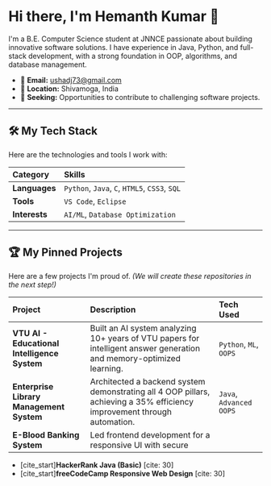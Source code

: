 # Hi there, I'm Hemanth Kumar 👋

I'm a B.E. Computer Science student at JNNCE passionate about building innovative software solutions. I have experience in Java, Python, and full-stack development, with a strong foundation in OOP, algorithms, and database management.

- 📧 **Email:** ushadj73@gmail.com
- 📍 **Location:** Shivamoga, India
- 💼 **Seeking:** Opportunities to contribute to challenging software projects.

---

## 🛠️ My Tech Stack

Here are the technologies and tools I work with:

| Category | Skills |
| :--- | :--- |
| **Languages** | `Python`, `Java`, `C`, `HTML5`, `CSS3`, `SQL` |
| **Tools** | `VS Code`, `Eclipse` |
| **Interests** | `AI/ML`, `Database Optimization` |

---

## 🏆 My Pinned Projects

Here are a few projects I'm proud of. *(We will create these repositories in the next step!)*

| Project | Description | Tech Used |
| :--- | :--- | :--- |
| **VTU AI - Educational Intelligence System** | Built an AI system analyzing 10+ years of VTU papers for intelligent answer generation and memory-optimized learning. | `Python`, `ML`, `OOPS` |
| **Enterprise Library Management System** | Architected a backend system demonstrating all 4 OOP pillars, achieving a 35% efficiency improvement through automation. | `Java`, `Advanced OOPS` |
| **E-Blood Banking System** | Led frontend development for a responsive UI with secure
- [cite_start]**HackerRank Java (Basic)** [cite: 30]
- [cite_start]**freeCodeCamp Responsive Web Design** [cite: 30]

